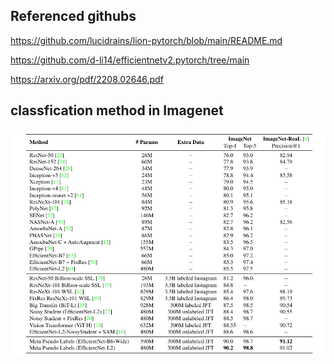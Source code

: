 ##  Referenced githubs
https://github.com/lucidrains/lion-pytorch/blob/main/README.md

https://github.com/d-li14/efficientnetv2.pytorch/tree/main

https://arxiv.org/pdf/2208.02646.pdf


## classfication method in Imagenet

![Image text](https://github.com/lzp990616/classfication_dnm/blob/main/method_imagenet.png)
